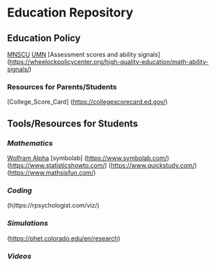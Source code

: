 # Education Repository



## Education Policy

[MNSCU](https://en.wikipedia.org/wiki/Minnesota_State_Colleges_and_Universities_system)
[UMN](https://en.wikipedia.org/wiki/University_of_Minnesota_system)
[Assessment scores and ability signals]
(https://wheelockpolicycenter.org/high-quality-education/math-ability-signals/)



### Resources for Parents/Students

[College_Score_Card]
(https://collegescorecard.ed.gov/)






## Tools/Resources for Students

### *Mathematics*
[Wolfram Alpha](https://www.wolframalpha.com/)
[symbolab] (https://www.symbolab.com/)
(https://www.statisticshowto.com/)
(https://www.quickstudy.com/)
(https://www.mathsisfun.com/)


### *Coding*
(h)ttps://rpsychologist.com/viz/)

### *Simulations*
(https://phet.colorado.edu/en/research)

### *Videos*





